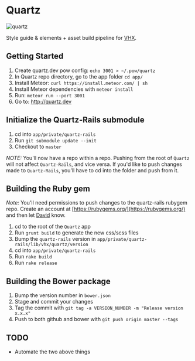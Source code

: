 # Quartz
![quartz](https://github.com/vhx/quartz/blob/master/app/public/quartz.screenshot.jpg)

Style guide &amp; elements + asset build pipeline for [VHX](http://vhx.tv).<br>

## Getting Started

1. Create quartz.dev pow config: `echo 3001 > ~/.pow/quartz`
2. In Quartz repo directory, go to the app folder `cd app/`
3. Install Meteor: `curl https://install.meteor.com/ | sh`
4. Install Meteor dependencies with `meteor install`
5. Run: `meteor run --port 3001`
6. Go to: http://quartz.dev

## Initialize the Quartz-Rails submodule

1. cd into `app/private/quartz-rails`
2. Run `git submodule update --init`
3. Checkout to `master`

*NOTE:* You'll now have a repo within a repo. Pushing from the root of `Quartz` will not affect `Quartz-Rails`, and vice versa. If you'd like to push changes made to `Quartz-Rails`, you'll have to cd into the folder and push from it.

## Building the Ruby gem

*Note:* You'll need permissions to push changes to the quartz-rails rubygem repo. Create an account at [https://rubygems.org/](https://rubygems.org/) and then let [David](david@vhx.tv) know.

1. cd to the root of the `Quartz` app
2. Run `grunt build` to generate the new css/scss files
3. Bump the `quartz-rails` version in `app/private/quartz-rails/lib/vhx/quartz/version`
4. cd into `app/private/quartz-rails`
5. Run `rake build`
6. Run `rake release`

## Building the Bower package

1. Bump the version number in `bower.json`
2. Stage and commit your changes
3. Tag the commit with `git tag -a VERSION_NUMBER -m "Release version x.x.x"`
4. Push to both github and bower with `git push origin master --tags`

## TODO
- Automate the two above things